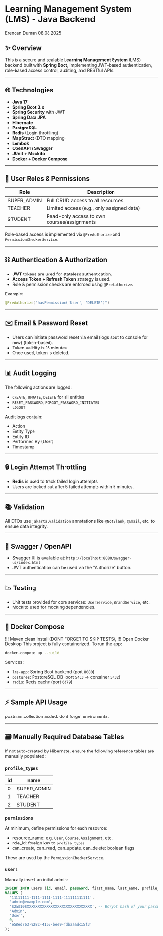 # Learning Management System (LMS) - Java Backend
Erencan Duman  08.08.2025
## ✨ Overview

This is a secure and scalable **Learning Management System** (LMS) backend built with **Spring Boot**, implementing JWT-based authentication, role-based access control, auditing, and RESTful APIs.

---

## 🌐 Technologies

* **Java 17**
* **Spring Boot 3.x**
* **Spring Security** with JWT
* **Spring Data JPA**
* **Hibernate**
* **PostgreSQL**
* **Redis** (Login throttling)
* **MapStruct** (DTO mapping)
* **Lombok**
* **OpenAPI / Swagger**
* **JUnit + Mockito**
* **Docker + Docker Compose**

---

## 👥 User Roles & Permissions

| Role         | Description                                 |
| ------------ | ------------------------------------------- |
| SUPER_ADMIN | Full CRUD access to all resources           |
| TEACHER      | Limited access (e.g., only assigned data)   |
| STUDENT      | Read-only access to own courses/assignments |

Role-based access is implemented via `@PreAuthorize` and `PermissionCheckerService`.

---

## ⛓ Authentication & Authorization

* **JWT** tokens are used for stateless authentication.
* **Access Token + Refresh Token** strategy is used.
* Role & permission checks are enforced using `@PreAuthorize`.

Example:

```java
@PreAuthorize("hasPermission('User', 'DELETE')")
```

---

## ✉️ Email & Password Reset

* Users can initiate password reset via email (logs sout to console for now) (token-based).
* Token validity is 15 minutes.
* Once used, token is deleted.

---

## 📊 Audit Logging

The following actions are logged:

* `CREATE`, `UPDATE`, `DELETE` for all entities
* `RESET_PASSWORD`, `FORGOT_PASSWORD_INITIATED`
* `LOGOUT`

Audit logs contain:

* Action
* Entity Type
* Entity ID
* Performed By (User)
* Timestamp

---

## 🔒 Login Attempt Throttling

* **Redis** is used to track failed login attempts.
* Users are locked out after 5 failed attempts within 5 minutes.

---

## 📚 Validation

All DTOs use `jakarta.validation` annotations like `@NotBlank`, `@Email`, etc. to ensure data integrity.

---

## 🎨 Swagger / OpenAPI

* Swagger UI is available at: `http://localhost:8080/swagger-ui/index.html`
* JWT authentication can be used via the "Authorize" button.

---

## 📉 Testing

* Unit tests provided for core services: `UserService`, `BrandService`, etc.
* Mockito used for mocking dependencies.

---

## 🧱 Docker Compose

!!! Maven clean install (DONT FORGET TO SKIP TESTS),
!!! Open Docker Desktop
This project is fully containerized. To run the app:

```bash
docker-compose up --build
```

Services:

* `lms-app`: Spring Boot backend (port `8080`)
* `postgres`: PostgreSQL DB (port `5433` -> container `5432`)
* `redis`: Redis cache (port `6379`)

---

## ⚡ Sample API Usage

postman.collection added. dont forget enviroments.

---

## 🗃️ Manually Required Database Tables

If not auto-created by Hibernate, ensure the following reference tables are manually populated:

### `profile_types`

| id | name         |
| -- | ------------ |
| 0  | SUPER\_ADMIN |
| 1  | TEACHER      |
| 2  | STUDENT      |

### `permissions`

At minimum, define permissions for each resource:

* resource\_name: e.g. `User`, `Course`, `Assignment`, etc.
* role\_id: foreign key to `profile_types`
* can\_create, can\_read, can\_update, can\_delete: boolean flags

These are used by the `PermissionCheckerService`.

### `users`

Manually insert an initial admin:

```sql
INSERT INTO users (id, email, password, first_name, last_name, profile_id, organization_id)
VALUES (
  '11111111-1111-1111-1111-111111111111',
  'admin@example.com',
  '$2a$10$XXXXXXXXXXXXXXXXXXXXXXXXXXXXXX', -- BCrypt hash of your password
  'Admin',
  'User',
  0,
  'e58ed763-928c-4155-bee9-fdbaaadc15f3'
);



